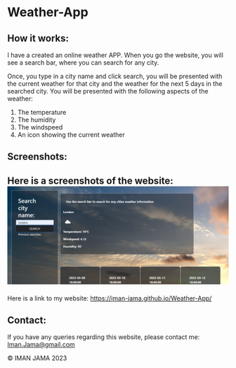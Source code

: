 # Weather-App

## How it works:

I have a created an online weather APP. When you go the website, you will see a search bar, where you can search for any city. 

Once, you type in a city name and click search, you will be presented with the current weather for that city and the weather for the next 5 days in the searched city. You will be presented with the following aspects of the weather:

<ol>
<li>The temperature</li>
<li>The humidity</li>
<li>The windspeed</li>
<li>An icon showing the current weather</li>
</ol>

## Screenshots:
Here is a screenshots of the website:
![picture](/Assets/Images/screenshot2.png)
---

Here is a link to my website:
 https://iman-jama.github.io/Weather-App/


## Contact:
If you have any queries regarding this website, please contact me: Iman.Jama@gmail.com

© IMAN JAMA 2023
